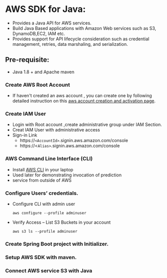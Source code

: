 # AWS SDK for Java:
* Provides a Java API for AWS services.
* Build Java Based applications with Amazon Web services such as S3, DynamoDB,EC2, IAM etc.
* Provides support for API lifecycle consideration such as credential management, retries, data marshaling, and serialization.

## Pre-requisite: 
  * Java 1.8 + and Apache maven
### Create AWS Root Account
  * If haven't created an aws account , you can create one by following detailed instruction on this [aws account creation and activation page](https://aws.amazon.com/premiumsupport/knowledge-center/create-and-activate-aws-account/).
### Create IAM User
 * Login with Root account ,create administrative group under IAM Section. 
 * Creat IAM User with administrative access
 * Sign-in Link
   * https://`<AccountId>`.signin.aws.amazon.com/console
   * https://<`Alias>`.signin.aws.amazon.com/console

### AWS Command Line Interface (CLI)
 * Install [AWS CLI](https://aws.amazon.com/cli/) in your laptop
 * Used later for demonstrating invocation of prediction 
 * service from outside of AWS

### Configure Users’ credentials.
 * Configure CLI with admin user
   ```
   aws configure --profile adminuser
   ```
 * Verify Access – List S3 Buckets in your account
   ```
   aws s3 ls --profile adminuser
   ```
### Create Spring Boot project with Initializer.
### Setup AWS SDK with maven.
### Connect AWS service S3 with Java

